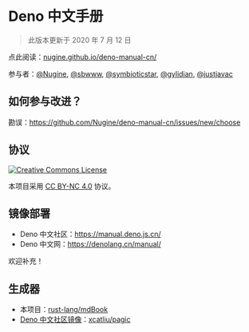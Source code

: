 # Deno 中文手册

> 此版本更新于 2020 年 7 月 12 日

点此阅读：[nugine.github.io/deno-manual-cn/](https://nugine.github.io/deno-manual-cn/)

参与者：[@Nugine](https://github.com/Nugine), [@sbwww](https://github.com/sbwww), [@symbioticstar](https://github.com/symbioticstar), [@gylidian](https://github.com/gylidian), [@justjavac](https://github.com/justjavac)

## 如何参与改进？

勘误：<https://github.com/Nugine/deno-manual-cn/issues/new/choose>

## 协议

[![Creative Commons License](https://licensebuttons.net/l/by-nc/4.0/88x31.png)](http://creativecommons.org/licenses/by-nc/4.0/)

本项目采用 [CC BY-NC 4.0](http://creativecommons.org/licenses/by-nc/4.0/) 协议。

## 镜像部署

+ Deno 中文社区：<https://manual.deno.js.cn/>
+ Deno 中文网：<https://denolang.cn/manual/>

欢迎补充！

## 生成器

+ 本项目：[rust-lang/mdBook](https://github.com/rust-lang/mdBook)
+ [Deno 中文社区镜像](https://github.com/denocn/deno_manual)：[xcatliu/pagic](https://github.com/xcatliu/pagic)

